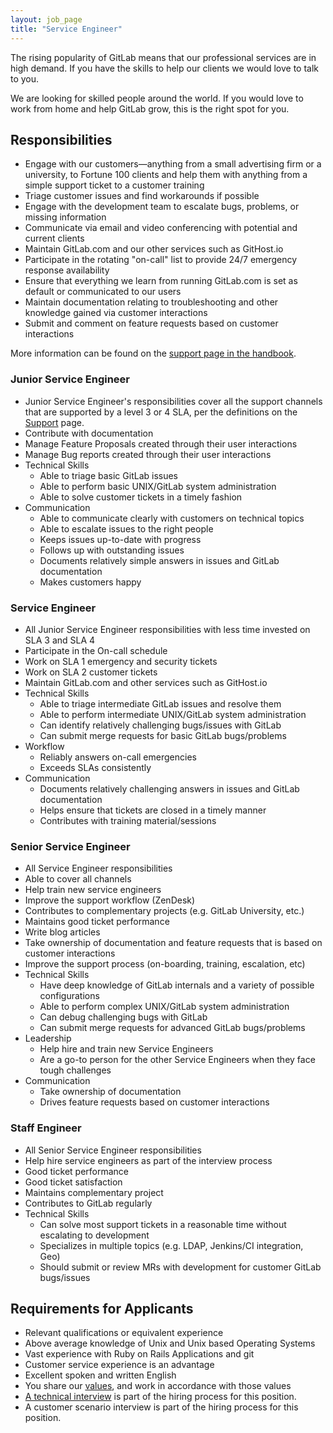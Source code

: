 ```yaml
---
layout: job_page
title: "Service Engineer"
---
```

The rising popularity of GitLab means that our professional services are in high demand.
If you have the skills to help our clients we would love to talk to you.  

We are looking for skilled people around the world. If you would love to
work from home and help GitLab grow, this is the right spot for you.

## Responsibilities

* Engage with our customers—anything from a small advertising firm or a university, to Fortune 100 clients and
help them with anything from a simple support ticket to a customer training
* Triage customer issues and find workarounds if possible
* Engage with the development team to escalate bugs, problems, or missing information
* Communicate via email and video conferencing with potential and current clients
* Maintain GitLab.com and our other services such as GitHost.io
* Participate in the rotating "on-call" list to provide 24/7 emergency response availability
* Ensure that everything we learn from running GitLab.com is set as default or communicated to our users
* Maintain documentation relating to troubleshooting and other knowledge gained via customer interactions
* Submit and comment on feature requests based on customer interactions

More information can be found on the [support page in the handbook](https://about.gitlab.com/handbook/support/).

### Junior Service Engineer

* Junior Service Engineer's responsibilities cover all the support channels that are
supported by a level 3 or 4 SLA, per the definitions on the [Support](/handbook/support/#sla) page.
* Contribute with documentation 
* Manage Feature Proposals created through their user interactions
* Manage Bug reports created through their user interactions
* Technical Skills
    * Able to triage basic GitLab issues
    * Able to perform basic UNIX/GitLab system administration
    * Able to solve customer tickets in a timely fashion
* Communication
    * Able to communicate clearly with customers on technical topics
    * Able to escalate issues to the right people
    * Keeps issues up-to-date with progress
    * Follows up with outstanding issues
    * Documents relatively simple answers in issues and GitLab documentation
    * Makes customers happy
    
### Service Engineer 

* All Junior Service Engineer responsibilities with less time invested on SLA 3 and SLA 4
* Participate in the On-call schedule 
* Work on SLA 1 emergency and security tickets
* Work on SLA 2 customer tickets 
* Maintain GitLab.com and other services such as GitHost.io 
* Technical Skills
    * Able to triage intermediate GitLab issues and resolve them
    * Able to perform intermediate UNIX/GitLab system administration
    * Can identify relatively challenging bugs/issues with GitLab
    * Can submit merge requests for basic GitLab bugs/problems
* Workflow
    * Reliably answers on-call emergencies 
    * Exceeds SLAs consistently
* Communication
    * Documents relatively challenging answers in issues and GitLab documentation
    * Helps ensure that tickets are closed in a timely manner
    * Contributes with training material/sessions

### Senior Service Engineer

* All Service Engineer responsibilities 
* Able to cover all channels
* Help train new service engineers 
* Improve the support workflow (ZenDesk)
* Contributes to complementary projects (e.g. GitLab University, etc.)
* Maintains good ticket performance
* Write blog articles
* Take ownership of documentation and feature requests that is based on customer interactions
* Improve the support process (on-boarding, training, escalation, etc)
* Technical Skills
    * Have deep knowledge of GitLab internals and a variety of possible configurations
    * Able to perform complex UNIX/GitLab system administration
    * Can debug challenging bugs with GitLab
    * Can submit merge requests for advanced GitLab bugs/problems
* Leadership
    * Help hire and train new Service Engineers
    * Are a go-to person for the other Service Engineers when they face tough challenges
* Communication      
    * Take ownership of documentation
    * Drives feature requests based on customer interactions  

### Staff Engineer

* All Senior Service Engineer responsibilities 
* Help hire service engineers as part of the interview process
* Good ticket performance
* Good ticket satisfaction 
* Maintains complementary project
* Contributes to GitLab regularly 
* Technical Skills
    * Can solve most support tickets in a reasonable time without escalating to development
    * Specializes in multiple topics (e.g. LDAP, Jenkins/CI integration, Geo)
    * Should submit or review MRs with development for customer GitLab bugs/issues


## Requirements for Applicants
* Relevant qualifications or equivalent experience
* Above average knowledge of Unix and Unix based Operating Systems
* Vast experience with Ruby on Rails Applications and git
* Customer service experience is an advantage
* Excellent spoken and written English
* You share our [values](/handbook/#values), and work in accordance with those values
* [A technical interview](/jobs/#technical-interview) is part of the hiring process for this position.
* A customer scenario interview is part of the hiring process for this position.
